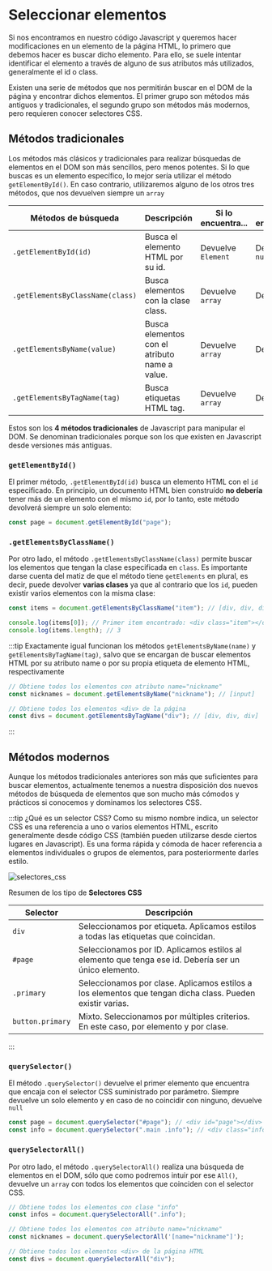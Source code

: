 # Seleccionar elementos

Si nos encontramos en nuestro código Javascript y queremos hacer modificaciones en un elemento de la página HTML, lo primero que debemos hacer es buscar dicho elemento. Para ello, se suele intentar identificar el elemento a través de alguno de sus atributos más utilizados, generalmente el id o class.

Existen una serie de métodos que nos permitirán buscar en el DOM de la página y encontrar dichos elementos. El primer grupo son métodos más antiguos y tradicionales, el segundo grupo son métodos más modernos, pero requieren conocer selectores CSS.

## Métodos tradicionales

Los métodos más clásicos y tradicionales para realizar búsquedas de elementos en el DOM son más sencillos, pero menos potentes. Si lo que buscas es un elemento específico, lo mejor sería utilizar el método `getElementById()`. En caso contrario, utilizaremos alguno de los otros tres métodos, que nos devuelven siempre un `array`

| Métodos de búsqueda              | Descripción                                   | Si lo encuentra... | Si no lo encuentra... |
| -------------------------------- | --------------------------------------------- | ------------------ | --------------------- |
| `.getElementById(id)`            | Busca el elemento HTML por su id.             | Devuelve `Element` | Devuelve `null`       |
| `.getElementsByClassName(class)` | Busca elementos con la clase class.           | Devuelve `array`   | Devuelve `[]`         |
| `.getElementsByName(value)`      | Busca elementos con el atributo name a value. | Devuelve `array`   | Devuelve `[]`         |
| `.getElementsByTagName(tag)`     | Busca etiquetas HTML tag.                     | Devuelve `array`   | Devuelve `[]`         |

Estos son los **4 métodos tradicionales** de Javascript para manipular el DOM. Se denominan tradicionales porque son los que existen en Javascript desde versiones más antiguas.

### `getElementById()`

El primer método, `.getElementById(id)` busca un elemento HTML con el `id` especificado. En principio, un documento HTML bien construído **no debería** tener más de un elemento con el mismo `id`, por lo tanto, este método devolverá siempre un solo elemento:

```js
const page = document.getElementById("page");
```

### `.getElementsByClassName()`

Por otro lado, el método `.getElementsByClassName(class)` permite buscar los elementos que tengan la clase especificada en `class`. Es importante darse cuenta del matiz de que el método tiene `getElements` en plural, es decir, puede devolver **varias clases** ya que al contrario que los `id`, pueden existir varios elementos con la misma clase:

```js
const items = document.getElementsByClassName("item"); // [div, div, div]

console.log(items[0]); // Primer item encontrado: <div class="item"></div>
console.log(items.length); // 3
```

:::tip
Exactamente igual funcionan los métodos `getElementsByName(name)` y `getElementsByTagName(tag)`, salvo que se encargan de buscar elementos HTML por su atributo name o por su propia etiqueta de elemento HTML, respectivamente

```js
// Obtiene todos los elementos con atributo name="nickname"
const nicknames = document.getElementsByName("nickname"); // [input]

// Obtiene todos los elementos <div> de la página
const divs = document.getElementsByTagName("div"); // [div, div, div]
```

:::

## Métodos modernos

Aunque los métodos tradicionales anteriores son más que suficientes para buscar elementos, actualmente tenemos a nuestra disposición dos nuevos métodos de búsqueda de elementos que son mucho más cómodos y prácticos si conocemos y dominamos los selectores CSS.

:::tip ¿Qué es un selector CSS?
Como su mismo nombre indica, un selector CSS es una referencia a uno o varios elementos HTML, escrito generalmente desde código CSS (también pueden utilizarse desde ciertos lugares en Javascript). Es una forma rápida y cómoda de hacer referencia a elementos individuales o grupos de elementos, para posteriormente darles estilo.

![selectores_css](https://lenguajecss.com/css/selectores/selectores-basicos/sintaxis-basica.png)

Resumen de los tipo de **Selectores CSS**

| Selector         | Descripción                                                                                               |
| ---------------- | --------------------------------------------------------------------------------------------------------- |
| `div`            | Seleccionamos por etiqueta. Aplicamos estilos a todas las etiquetas que coincidan.                        |
| `#page`          | Seleccionamos por ID. Aplicamos estilos al elemento que tenga ese id. Debería ser un único elemento.      |
| `.primary`       | Seleccionamos por clase. Aplicamos estilos a los elementos que tengan dicha class. Pueden existir varias. |
| `button.primary` | Mixto. Seleccionamos por múltiples criterios. En este caso, por elemento y por clase.                     |

:::

### `querySelector()`

El método `.querySelector()` devuelve el primer elemento que encuentra que encaja con el selector CSS suministrado por parámetro. Siempre devuelve un solo elemento y en caso de no coincidir con ninguno, devuelve `null`

```js
const page = document.querySelector("#page"); // <div id="page"></div>
const info = document.querySelector(".main .info"); // <div class="info"></div>
```

### `querySelectorAll()`

Por otro lado, el método `.querySelectorAll()` realiza una búsqueda de elementos en el DOM, sólo que como podremos intuir por ese `All()`, devuelve un `array` con todos los elementos que coinciden con el selector CSS.

```js
// Obtiene todos los elementos con clase "info"
const infos = document.querySelectorAll(".info");

// Obtiene todos los elementos con atributo name="nickname"
const nicknames = document.querySelectorAll('[name="nickname"]');

// Obtiene todos los elementos <div> de la página HTML
const divs = document.querySelectorAll("div");
```